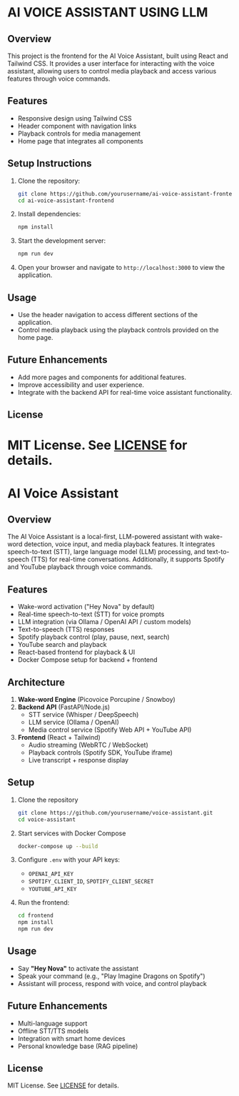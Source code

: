 # AI VOICE ASSISTANT USING LLM

## Overview
This project is the frontend for the AI Voice Assistant, built using React and Tailwind CSS. It provides a user interface for interacting with the voice assistant, allowing users to control media playback and access various features through voice commands.

## Features
- Responsive design using Tailwind CSS
- Header component with navigation links
- Playback controls for media management
- Home page that integrates all components

## Setup Instructions
1. Clone the repository:
   ```bash
   git clone https://github.com/yourusername/ai-voice-assistant-frontend.git
   cd ai-voice-assistant-frontend
   ```

2. Install dependencies:
   ```bash
   npm install
   ```

3. Start the development server:
   ```bash
   npm run dev
   ```

4. Open your browser and navigate to `http://localhost:3000` to view the application.

## Usage
- Use the header navigation to access different sections of the application.
- Control media playback using the playback controls provided on the home page.

## Future Enhancements
- Add more pages and components for additional features.
- Improve accessibility and user experience.
- Integrate with the backend API for real-time voice assistant functionality.

## License
MIT License. See [LICENSE](LICENSE) for details.
=======
# AI Voice Assistant

## Overview
The AI Voice Assistant is a local-first, LLM-powered assistant with wake-word detection, voice input, and media playback features. It integrates speech-to-text (STT), large language model (LLM) processing, and text-to-speech (TTS) for real-time conversations. Additionally, it supports Spotify and YouTube playback through voice commands.

## Features
- Wake-word activation ("Hey Nova" by default)
- Real-time speech-to-text (STT) for voice prompts
- LLM integration (via Ollama / OpenAI API / custom models)
- Text-to-speech (TTS) responses
- Spotify playback control (play, pause, next, search)
- YouTube search and playback
- React-based frontend for playback & UI
- Docker Compose setup for backend + frontend

## Architecture
1. **Wake-word Engine** (Picovoice Porcupine / Snowboy)
2. **Backend API** (FastAPI/Node.js)
   - STT service (Whisper / DeepSpeech)
   - LLM service (Ollama / OpenAI)
   - Media control service (Spotify Web API + YouTube API)
3. **Frontend** (React + Tailwind)
   - Audio streaming (WebRTC / WebSocket)
   - Playback controls (Spotify SDK, YouTube iframe)
   - Live transcript + response display

## Setup
1. Clone the repository
   ```bash
   git clone https://github.com/yourusername/voice-assistant.git
   cd voice-assistant
   ```

2. Start services with Docker Compose
   ```bash
   docker-compose up --build
   ```

3. Configure `.env` with your API keys:
   - `OPENAI_API_KEY`
   - `SPOTIFY_CLIENT_ID`, `SPOTIFY_CLIENT_SECRET`
   - `YOUTUBE_API_KEY`

4. Run the frontend:
   ```bash
   cd frontend
   npm install
   npm run dev
   ```

## Usage
- Say **"Hey Nova"** to activate the assistant
- Speak your command (e.g., "Play Imagine Dragons on Spotify")
- Assistant will process, respond with voice, and control playback

## Future Enhancements
- Multi-language support
- Offline STT/TTS models
- Integration with smart home devices
- Personal knowledge base (RAG pipeline)

## License
MIT License. See [LICENSE](LICENSE) for details.
